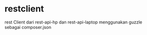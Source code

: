# restclient

rest Client dari rest-api-hp dan rest-api-laptop menggunakan guzzle sebagai composer.json
